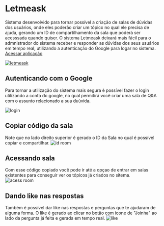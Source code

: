 # Letmeask
Sistema desenvolvido para tornar possível a criação de salas de dúvidas dos usuários, onde eles poderão criar um tópico no qual ele precisa de ajuda, gerando um ID de compartilhamento da sala que poderá ser acesssada quando quiser. O sistema Letmeask deixará mais fácil para o admnistrador do sistema receber e responder as dúvidas dos seus usuários em tempo real, utilizando a autenticação do Google para logar no sistema.
[Acessar aplicação](https://letmeask-f7948.web.app/)

[![letmeask](https://firebasestorage.googleapis.com/v0/b/werlen-dev.appspot.com/o/projects%2Freadmes%2Fletmeask%2Fletmeask.png?alt=media&token=ff02ff66-81be-4d91-8631-0dd0ab792226)](https://letmeask-f7948.web.app/)

## Autenticando com o Google
Para tornar a utilização do sistema mais segura é possível fazer o login utilizando a conta do google, no qual permitirá você criar uma sala de Q&A com o assunto relacionado a sua duúvida.

![login](https://firebasestorage.googleapis.com/v0/b/werlen-dev.appspot.com/o/projects%2Freadmes%2Fletmeask%2Flogin-letmeask.gif?alt=media&token=fc06b309-7a8d-4440-9372-2efe8f256811)

## Copiar código da sala
Note que no lado direito superior é gerado o ID da Sala no qual é possível copiar e compartilhar.
![id room](https://firebasestorage.googleapis.com/v0/b/werlen-dev.appspot.com/o/projects%2Freadmes%2Fletmeask%2Fcodrrom.PNG?alt=media&token=7276b6cb-0ebb-4677-9d57-e2c8389b04e8)

## Acessando sala
Com esse código copiado você pode ir até a opçao de entrar em salas existentes para conseguir ver os tópicos já criados no sitema.
![acess room](https://firebasestorage.googleapis.com/v0/b/werlen-dev.appspot.com/o/projects%2Freadmes%2Fletmeask%2Facessroom-letmeask.gif?alt=media&token=73c23e26-729d-4ac4-8c0b-89298c3dffc5)

## Dando like nas respostas
Também é possível dar like nas respostas e perguntas que te ajudaram de alguma forma. O like é gerado ao clicar no botão com icone de "Joinha" ao lado da pergunta já feita e gerada em tempo real.
![like](https://firebasestorage.googleapis.com/v0/b/werlen-dev.appspot.com/o/projects%2Freadmes%2Fletmeask%2Fbutlike.png?alt=media&token=519afd0b-8940-4e2c-8c85-ec5e19f4eceb) 

